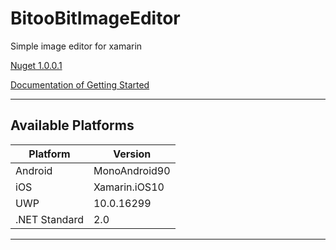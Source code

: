 # BitooBitImageEditor
Simple image editor for xamarin  

[Nuget 1.0.0.1](https://www.nuget.org/packages/BitooBitImageEditor/)

[Documentation of Getting Started](https://github.com/BitooBit/BitooBitImageEditor/wiki/Getting-Started)

<hr/>

 ## Available Platforms

| Platform | Version |
| --- | --- |
| Android | MonoAndroid90 |
| iOS | Xamarin.iOS10 |
| UWP | 10.0.16299 |
| .NET Standard | 2.0 |

<hr/>
